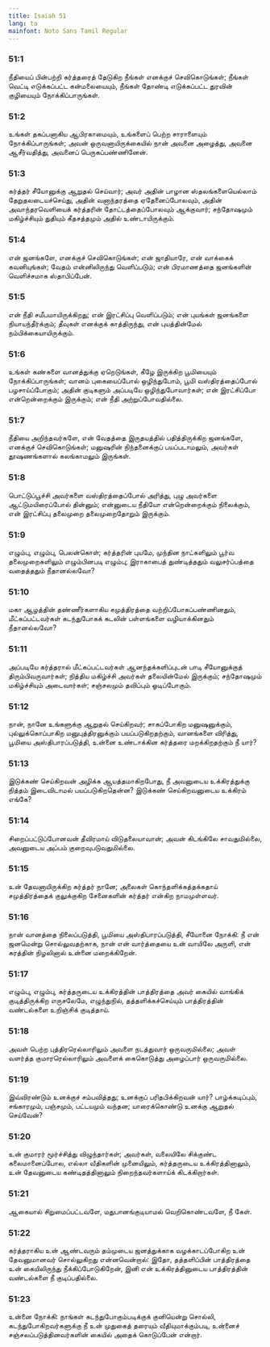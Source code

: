 ```yaml
---
title: Isaiah 51
lang: ta
mainfont: Noto Sans Tamil Regular
---
```


###  51:1

நீதியைப் பின்பற்றி கர்த்தரைத் தேடுகிற நீங்கள் எனக்குச் செவிகொடுங்கள்; நீங்கள் வெட்டி எடுக்கப்பட்ட கன்மலையையும், நீங்கள் தோண்டி எடுக்கப்பட்ட துரவின் குழியையும் நோக்கிப்பாருங்கள்.

###  51:2

உங்கள் தகப்பனாகிய ஆபிரகாமையும், உங்களைப் பெற்ற சாராளையும் நோக்கிப்பாருங்கள்; அவன் ஒருவனாயிருக்கையில் நான் அவனை அழைத்து, அவனை ஆசீர்வதித்து, அவனைப் பெருகப்பண்ணினேன்.

###  51:3

கர்த்தர் சீயோனுக்கு ஆறுதல் செய்வார்; அவர் அதின் பாழான ஸ்தலங்களையெல்லாம் தேறுதலடையச்செய்து, அதின் வனாந்தரத்தை ஏதேனைப்போலவும், அதின் அவாந்தரவெளியைக் கர்த்தரின் தோட்டத்தைப்போலவும் ஆக்குவார்; சந்தோஷமும் மகிழ்ச்சியும் துதியும் கீதசத்தமும் அதில் உண்டாயிருக்கும்.

###  51:4

என் ஜனங்களே, எனக்குச் செவிகொடுங்கள்; என் ஜாதியாரே, என் வாக்கைக் கவனியுங்கள்; வேதம் என்னிலிருந்து வெளிப்படும்; என் பிரமாணத்தை ஜனங்களின் வெளிச்சமாக ஸ்தாபிப்பேன்.

###  51:5

என் நீதி சமீபமாயிருக்கிறது; என் இரட்சிப்பு வெளிப்படும்; என் புயங்கள் ஜனங்களை நியாயந்தீர்க்கும்; தீவுகள் எனக்குக் காத்திருந்து, என் புயத்தின்மேல் நம்பிக்கையாயிருக்கும்.

###  51:6

உங்கள் கண்களை வானத்துக்கு ஏறெடுங்கள், கீழே இருக்கிற பூமியையும் நோக்கிப்பாருங்கள்; வானம் புகையைப்போல் ஒழிந்துபோம், பூமி வஸ்திரத்தைப்போல் பழசாய்ப்போகும்; அதின் குடிகளும் அப்படியே ஒழிந்துபோவார்கள்; என் இரட்சிப்போ என்றென்றைக்கும் இருக்கும்; என் நீதி அற்றுப்போவதில்லை.

###  51:7

நீதியை அறிந்தவர்களே, என் வேதத்தை இருதயத்தில் பதித்திருக்கிற ஜனங்களே, எனக்குச் செவிகொடுங்கள்; மனுஷரின் நிந்தனைக்குப் பயப்படாமலும், அவர்கள் தூஷணங்களால் கலங்காமலும் இருங்கள்.

###  51:8

பொட்டுப்பூச்சி அவர்களை வஸ்திரத்தைப்போல் அரித்து, புழு அவர்களை ஆட்டுமயிரைப்போல் தின்னும்; என்னுடைய நீதியோ என்றென்றைக்கும் நிலைக்கும், என் இரட்சிப்பு தலைமுறை தலைமுறைதோறும் இருக்கும்.

###  51:9

எழும்பு, எழும்பு, பெலன்கொள்; கர்த்தரின் புயமே, முந்தின நாட்களிலும் பூர்வ தலைமுறைகளிலும் எழும்பினபடி எழும்பு; இராகாபைத் துண்டித்ததும் வலுசர்ப்பத்தை வதைத்ததும் நீதானல்லவோ?

###  51:10

மகா ஆழத்தின் தண்ணீர்களாகிய சமுத்திரத்தை வற்றிப்போகப்பண்ணினதும், மீட்கப்பட்டவர்கள் கடந்துபோகக் கடலின் பள்ளங்களை வழியாக்கினதும் நீதானல்லவோ?

###  51:11

அப்படியே கர்த்தரால் மீட்கப்பட்டவர்கள் ஆனந்தக்களிப்புடன் பாடி சீயோனுக்குத் திரும்பிவருவார்கள்; நித்திய மகிழ்ச்சி அவர்கள் தலையின்மேல் இருக்கும்; சந்தோஷமும் மகிழ்ச்சியும் அடைவார்கள்; சஞ்சலமும் தவிப்பும் ஓடிப்போகும்.

###  51:12

நான், நானே உங்களுக்கு ஆறுதல் செய்கிறவர்; சாகப்போகிற மனுஷனுக்கும், புல்லுக்கொப்பாகிற மனுபுத்திரனுக்கும் பயப்படுகிறதற்கும், வானங்களை விரித்து, பூமியை அஸ்திபாரப்படுத்தி, உன்னை உண்டாக்கின கர்த்தரை மறக்கிறதற்கும் நீ யார்?

###  51:13

இடுக்கண் செய்கிறவன் அழிக்க ஆயத்தமாகிறபோது, நீ அவனுடைய உக்கிரத்துக்கு நித்தம் இடைவிடாமல் பயப்படுகிறதென்ன? இடுக்கண் செய்கிறவனுடைய உக்கிரம் எங்கே?

###  51:14

சிறைப்பட்டுப்போனவன் தீவிரமாய் விடுதலையாவான்; அவன் கிடங்கிலே சாவதுமில்லை, அவனுடைய அப்பம் குறைவுபடுவதுமில்லை.

###  51:15

உன் தேவனாயிருக்கிற கர்த்தர் நானே; அலைகள் கொந்தளிக்கத்தக்கதாய் சமுத்திரத்தைக் குலுக்குகிற சேனைகளின் கர்த்தர் என்கிற நாமமுள்ளவர்.

###  51:16

நான் வானத்தை நிலைப்படுத்தி, பூமியை அஸ்திபாரப்படுத்தி, சீயோனை நோக்கி: நீ என் ஜனமென்று சொல்லுவதற்காக, நான் என் வார்த்தையை உன் வாயிலே அருளி, என் கரத்தின் நிழலினால் உன்னை மறைக்கிறேன்.

###  51:17

எழும்பு, எழும்பு, கர்த்தருடைய உக்கிரத்தின் பாத்திரத்தை அவர் கையில் வாங்கிக் குடித்திருக்கிற எருசலேமே, எழுந்துநில், தத்தளிக்கச்செய்யும் பாத்திரத்தின் வண்டல்களை உறிஞ்சிக் குடித்தாய்.

###  51:18

அவள் பெற்ற புத்திரரெல்லாரிலும் அவளை நடத்துவார் ஒருவருமில்லை; அவள் வளர்த்த குமாரரெல்லாரிலும் அவளைக் கைகொடுத்து அழைப்பார் ஒருவருமில்லை.

###  51:19

இவ்விரண்டும் உனக்குச் சம்பவித்தது; உனக்குப் பரிதபிக்கிறவன் யார்? பாழ்க்கடிப்பும், சங்காரமும், பஞ்சமும், பட்டயமும் வந்தன; யாரைக்கொண்டு உனக்கு ஆறுதல் செய்வேன்?

###  51:20

உன் குமாரர் மூர்ச்சித்து விழுந்தார்கள்; அவர்கள், வலையிலே சிக்குண்ட கலைமானைப்போல, எல்லா வீதிகளின் முனையிலும், கர்த்தருடைய உக்கிரத்தினாலும், உன் தேவனுடைய கண்டிதத்தினாலும் நிறைந்தவர்களாய்க் கிடக்கிறார்கள்.

###  51:21

ஆகையால் சிறுமைப்பட்டவளே, மதுபானங்குடியாமல் வெறிகொண்டவளே, நீ கேள்.

###  51:22

கர்த்தராகிய உன் ஆண்டவரும் தம்முடைய ஜனத்துக்காக வழக்காடப்போகிற உன் தேவனுமானவர் சொல்லுகிறது என்னவென்றால்: இதோ, தத்தளிப்பின் பாத்திரத்தை உன் கையிலிருந்து நீக்கிப்போடுகிறேன், இனி என் உக்கிரத்தினுடைய பாத்திரத்தின் வண்டல்களை நீ குடிப்பதில்லை.

###  51:23

உன்னை நோக்கி: நாங்கள் கடந்துபோகும்படிக்குக் குனியென்று சொல்லி, கடந்துபோகிறவர்களுக்கு நீ உன் முதுகைத் தரையும் வீதியுமாக்கும்படி, உன்னைச் சஞ்சலப்படுத்தினவர்களின் கையில் அதைக் கொடுப்பேன் என்றார்.

